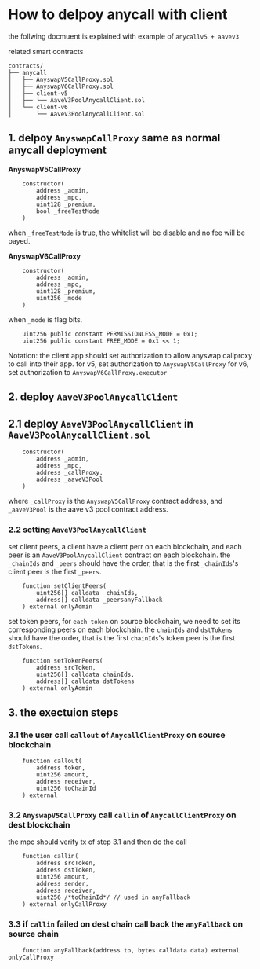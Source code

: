 # How to delpoy anycall with client

the follwing docmuent is explained with example of `anycallv5 + aavev3`

related smart contracts

```text
contracts/
├── anycall
│   ├── AnyswapV5CallProxy.sol
│   ├── AnyswapV6CallProxy.sol
│   ├── client-v5
│   ├── └── AaveV3PoolAnycallClient.sol
│   └── client-v6
│       └── AaveV3PoolAnycallClient.sol
```

## 1. delpoy `AnyswapCallProxy` same as normal anycall deployment

**AnyswapV5CallProxy**

```text
    constructor(
        address _admin,
        address _mpc,
        uint128 _premium,
        bool _freeTestMode
    )
```

when `_freeTestMode` is true, the whitelist will be disable and no fee will be payed.

**AnyswapV6CallProxy**

```text
    constructor(
        address _admin,
        address _mpc,
        uint128 _premium,
        uint256 _mode
    )
```

when `_mode` is flag bits.

```solidity
    uint256 public constant PERMISSIONLESS_MODE = 0x1;
    uint256 public constant FREE_MODE = 0x1 << 1;
```

Notation:
the client app should set authorization to allow anyswap callproxy to call into their app.
for v5, set authorization to `AnyswapV5CallProxy`
for v6, set authorization to `AnyswapV6CallProxy.executor`

## 2. deploy `AaveV3PoolAnycallClient`

## 2.1 deploy `AaveV3PoolAnycallClient` in `AaveV3PoolAnycallClient.sol`

```text
    constructor(
        address _admin,
        address _mpc,
        address _callProxy,
        address _aaveV3Pool
    )
```

where `_callProxy` is the `AnyswapV5CallProxy` contract address,
and `_aaveV3Pool` is the aave v3 pool contract address.

### 2.2 setting `AaveV3PoolAnycallClient`

set client peers, a client have a client perr on each blockchain,
and each peer is an `AaveV3PoolAnycallClient` contract on each blockchain.
the `_chainIds` and `_peers` should have the order, that is the first `_chainIds`'s client peer is the first `_peers`.

```text
    function setClientPeers(
        uint256[] calldata _chainIds,
        address[] calldata _peersanyFallback
    ) external onlyAdmin
```

set token peers, for `each token` on source blockchain, we need to set its corresponding peers on each blockchain.
the `chainIds` and `dstTokens` should have the order, that is the first `chainIds`'s token peer is the first `dstTokens`.

```text
    function setTokenPeers(
        address srcToken,
        uint256[] calldata chainIds,
        address[] calldata dstTokens
    ) external onlyAdmin
```

## 3. the exectuion steps

### 3.1 the user call `callout` of `AnycallClientProxy` on source blockchain

```text
    function callout(
        address token,
        uint256 amount,
        address receiver,
        uint256 toChainId
    ) external
```

### 3.2 `AnyswapV5CallProxy` call `callin` of `AnycallClientProxy` on dest blockchain

the mpc should verify tx of step 3.1 and then do the call

```text
    function callin(
        address srcToken,
        address dstToken,
        uint256 amount,
        address sender,
        address receiver,
        uint256 /*toChainId*/ // used in anyFallback
    ) external onlyCallProxy
```

### 3.3 if `callin` failed on dest chain call back the `anyFallback` on source chain

```text
    function anyFallback(address to, bytes calldata data) external onlyCallProxy
```
